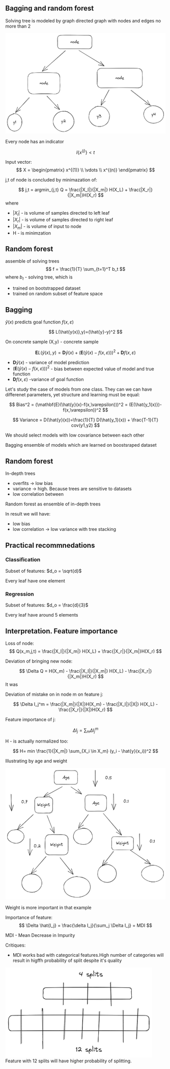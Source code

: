 ## Bagging and random forest

Solving tree is modeled by graph directed graph with nodes and edges no more than 2

![](img/tree.excalidraw.png)

Every node has an indicator

$$
    I\{x^{(j)}\} <t 
$$

Input vector:
$$
    X = \begin{pmatrix}
        x^{(1)} \\
        \vdots \\
        x^{(n)}
    \end{pmatrix}
$$

j,t of node is concluded by minimazation of:

$$
    j,t = argmin_{j,t} Q = \frac{|X_l|}{|X_m|} H(X_L) + \frac{|X_r|}{|X_m|}H(X_r)
$$
where
- $|X_l|$ - is volume of samples directed to left leaf
- $|X_r|$ - is volume of samples directed to right leaf
-  $|X_m|$ - is volume of input to node
-  H - is minimzation 


## Random forest
assemble of solving trees
$$
    f = \frac{1}{T} \sum_{t=1}^T b_t
$$
where $b_t$ - solving tree, which is 
- trained on bootstrapped dataset 
- trained on random subset of feature space

## Bagging

$\hat{y}(x)$ predicts goal function $f(x,\varepsilon)$

$$
    L(\hat{y(x)},y)=(\hat{y}-y)^2
$$

On concrete sample (X,y) - concrete sample

$$
    \mathbf{E}L(\hat{y}(x),y) = \mathbf{D}\hat{y}(x) + (\mathbf{E}(\hat{y}(x)-f(x,\varepsilon)))^2 + \mathbf{D}f(x,\varepsilon)
$$

- $\mathbf{D}\hat{y}(x)$  - variance of model prediction
- $(\mathbf{E}(\hat{y}(x)-f(x,\varepsilon)))^2$ - bias between expected value of model and true function
- $\mathbf{D}f(x,\varepsilon)$ -variance of goal function

Let's study the case of models from one class. They can we can have differenet parameters, yet structure and learning must be equal:

$$
    Bias^2 = (\mathbf{E}(\hat{y}(x)-f(x,\varepsilon)))^2 = (E(\hat{y_1(x)})-f(x,\varepsilon))^2
$$

$$
    Variance = D(\hat{y}(x))=\frac{1}{T} D(\hat{y_1}(x)) + \frac{T-1}{T} cov(y1,y2)
$$

We should select models with low covariance between each other 


Bagging ensemble of models which are learned on boostsraped dataset

## Random forest

In-depth trees
- overfits -> low bias
- variance -> high. Because trees are sensitive to datasets
- low correlation between

Random forest as ensemble of in-depth trees 

In result we will have:
- low bias 
- low correlation -> low variance with tree stacking  

## Practical recommnedations  

### Classification

Subset of features: $d_o = \sqrt{d}$

Every leaf have one element

### Regression

Subset of features: $d_o = \frac{d}{3}$

Every leaf have around 5 elements

## Interpretation. Feature importance 

Loss of node:
$$
    Q(x_m,j,t) = \frac{|X_l|}{|X_m|} H(X_L) + \frac{|X_r|}{|X_m|}H(X_r)
$$

Deviation of bringing new node:

$$
    \Delta Q = H(X_m) - \frac{|X_l|}{|X_m|} H(X_L) - \frac{|X_r|}{|X_m|}H(X_r)
$$
It was 

Deviation of mistake on in node m on feature j:

$$
    \Delta I_j^m = \frac{|X_m|}{|X|}H(X_m) - \frac{|X_l|}{|X|} H(X_L) - \frac{|X_r|}{|X|}H(X_r)
$$

Feature importance of j:

$$
    \Delta I_j = \sum_m \Delta I_j^{m}
$$

H - is actually normalized too:

$$
H= min \frac{1}{|X_m|} \sum_{X_i \in X_m} (y_i - \hat{y}(x_i))^2
$$


Illustrating by age and weight

![](img/imp.excalidraw.png)


Weight is more important in that example


Importance of feature:
$$
    \Delta \hat{I_j} = \frac{\delta I_j}{\sum_j \Delta  I_j} = MDI
$$

MDI - Mean Decrease in Impurity

Critiques: 
- MDI works bad with categorical features.High number of categories will result in higffh probability of split despite it's quality

![](img/split.excalidraw.png)
Feature with 12 splits will have higher probability of splitting.








